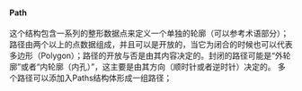 #### Path
这个结构包含一系列的整形数据点来定义一个单独的轮廓（可以参考术语部分）；路径由两个以上的点数据组成，并且可以是开放的，当它为闭合的时候也可以代表多边形（Polygon）；路径的开放与否是由其内容决定的。封闭的路径可能是“外轮廓”或者“内轮廓（内孔）”，这主要是由其方向（顺时针或者逆时针）决定的。
多个路径可以添加入Paths结构体形成一组路径；